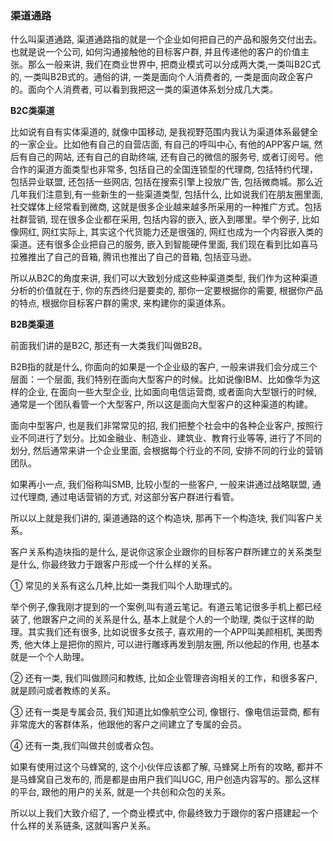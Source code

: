 ### 渠道通路

什么叫渠道通路, 渠道通路指的就是一个企业如何把自己的产品和服务交付出去。也就是说一个公司, 如何沟通接触他的目标客户群, 并且传递他的客户的价值主张。那么一般来讲, 我们在商业世界中, 把商业模式可以分成两大类,一类叫B2C式的, 一类叫B2B式的。通俗的讲, 一类是面向个人消费者的, 一类是面向政企客户的。面向个人消费者, 可以看到我把这一类的渠道体系划分成几大类。

**B2C类渠道**

比如说有自有实体渠道的, 就像中国移动, 是我视野范围内我认为渠道体系最健全的一家企业。比如他有自己的自营店面, 有自己的呼叫中心, 有他的APP客户端, 然后有自己的网站, 还有自己的自助终端, 还有自己的微信的服务号, 或者订阅号。他合作的渠道方面类型也非常多, 包括自己的全国连锁型的代理商, 包括特约代理，包括异业联盟, 还包括一些网店, 包括在搜索引擎上投放广告, 包括微商城。那么近几年我们注意到,有一些新生的一些渠道类型, 包括什么, 比如说我们在朋友圈里面, 社交媒体上经常看到微商, 这就是很多企业越来越多所采用的一种推广方式。包括社群营销, 现在很多企业都在采用, 包括内容的嵌入, 嵌入到哪里。举个例子, 比如像网红, 网红实际上, 其实这个代货能力还是很强的, 网红也成为一个内容嵌入类的渠道。还有很多企业把自己的服务, 嵌入到智能硬件里面, 我们现在看到比如喜马拉雅推出了自己的音箱, 腾讯也推出了自己的音箱, 包括亚马逊。

所以从B2C的角度来讲, 我们可以大致划分成这些种渠道类型, 我们作为这种渠道分析的价值就在于, 你的东西终归是要卖的, 那你一定要根据你的需要, 根据你产品的特点, 根据你目标客户群的需求, 来构建你的渠道体系。

**B2B类渠道**

前面我们讲的是B2C, 那还有一大类我们叫做B2B。

B2B指的就是什么, 你面向的如果是一个企业级的客户, 一般来讲我们会分成三个层面：一个层面, 我们特别在面向大型客户的时候。比如说像IBM、比如像华为这样的企业, 在面向一些大型企业, 比如面向电信运营商, 或者面向大型银行的时候, 通常是一个团队看管一个大型客户, 所以这是面向大型客户的这种渠道的构建。

面向中型客户, 也是我们非常常见的招, 我们把整个社会中的各种企业客户, 按照行业不同进行了划分。比如金融业、制造业、建筑业、教育行业等等, 进行了不同的划分, 然后通常来讲一个企业里面, 会根据每个行业的不同, 安排不同的行业的营销团队。

如果再小一点, 我们俗称叫SMB, 比较小型的一些客户, 一般来讲通过战略联盟, 通过代理商, 通过电话营销的方式, 对这部分客户群进行看管。

所以以上就是我们讲的, 渠道通路的这个构造块, 那再下一个构造块, 我们叫客户关系。

客户关系构造块指的是什么, 是说你这家企业跟你的目标客户群所建立的关系类型是什么, 你最终致力于跟客户形成一个什么样的关系。

① 常见的关系有这么几种,比如一类我们叫个人助理式的。

举个例子,像我刚才提到的一个案例,叫有道云笔记。有道云笔记很多手机上都已经装了, 他跟客户之间的关系是什么, 基本上就是个人的一个助理, 类似于这样的助理。其实我们还有很多, 比如说很多女孩子, 喜欢用的一个APP叫美颜相机, 美图秀秀, 他大体上是把你的照片, 可以进行雕琢再发到朋友圈, 所以他起的作用, 也基本就是一个个人助理。

② 还有一类, 我们叫做顾问和教练, 比如企业管理咨询相关的工作，和很多客户, 就是顾问或者教练的关系。

③ 还有一类是专属会员, 我们知道比如像航空公司, 像银行、像电信运营商, 都有非常庞大的客群体系，他跟他的客户之间建立了专属的会员。

④ 还有一类,我们叫做共创或者众包。

如果有使用过这个马蜂窝的, 这个小伙伴应该都了解, 马蜂窝上所有的攻略, 都并不是马蜂窝自己发布的, 而是都是由用户我们叫UGC, 用户创造内容写的。那么这样的平台, 跟他的用户的关系, 就是一个共创和众包的关系。

所以以上我们大致介绍了, 一个商业模式中, 你最终致力于跟你的客户搭建起一个什么样的关系链条, 这就叫客户关系。